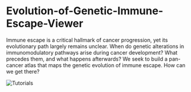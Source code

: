 # Evolution-of-Genetic-Immune-Escape-Viewer

Immune escape is a critical hallmark of cancer progression, yet its evolutionary path largely remains unclear. When do genetic alterations in immunomodulatory pathways arise during cancer development? What precedes them, and what happens afterwards? We seek to build a pan-cancer atlas that maps the genetic evolution of immune escape. How can we get there?

  
![Tutorials](APP/www/Tutorials.png)
